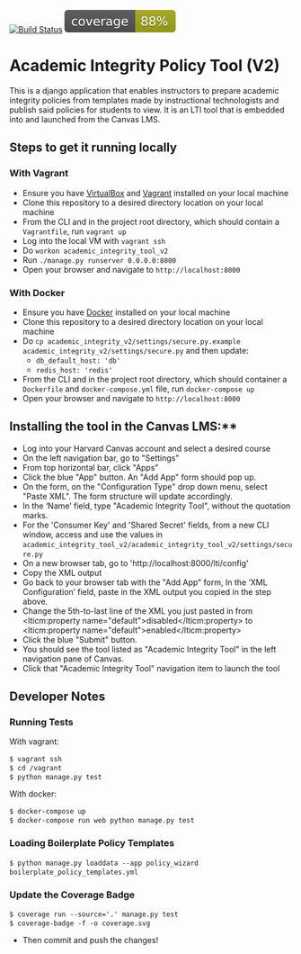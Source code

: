 [![Build Status](https://travis-ci.org/Harvard-ATG/academic_integrity_tool_v2.svg?branch=master)](https://travis-ci.org/Harvard-ATG/academic_integrity_tool_v2)
![Coverage Status](./coverage.svg)

# Academic Integrity Policy Tool (V2)

This is a django application that enables instructors to prepare academic integrity policies from templates made by instructional technologists and publish said policies for students to view. It is an LTI tool that is embedded into and launched from the Canvas LMS.

## Steps to get it running locally

### With Vagrant

* Ensure you have [VirtualBox](https://www.virtualbox.org/) and [Vagrant](https://www.vagrantup.com/) installed on your local machine
* Clone this repository to a desired directory location on your local machine
* From the CLI and in the project root directory, which should contain a `Vagrantfile`, run `vagrant up`
* Log into the local VM with `vagrant ssh`
* Do `workon academic_integrity_tool_v2`
* Run `./manage.py runserver 0.0.0.0:8000`
* Open your browser and navigate to `http://localhost:8000`

### With Docker

* Ensure you have [Docker](https://www.docker.com/) installed on your local machine
* Clone this repository to a desired directory location on your local machine
* Do `cp academic_integrity_v2/settings/secure.py.example academic_integrity_v2/settings/secure.py` and then update:
	- `db_default_host: 'db'` 
	- `redis_host: 'redis'`
* From the CLI and in the project root directory, which should container a `Dockerfile` and `docker-compose.yml` file, run `docker-compose up`
* Open your browser and navigate to `http://localhost:8000`

## Installing the tool in the Canvas LMS:**

* Log into your Harvard Canvas account and select a desired course
* On the left navigation bar, go to "Settings"
* From top horizontal bar, click "Apps"
* Click the blue "App" button. An "Add App" form should pop up.
* On the form, on the "Configuration Type" drop down menu, select "Paste XML". The form structure will update accordingly.
* In the ‘Name’ field, type "Academic Integrity Tool", without the quotation marks.
* For the 'Consumer Key' and 'Shared Secret' fields, from a new CLI window, access and use the values in `academic_integrity_tool_v2/academic_integrity_tool_v2/settings/secure.py`
* On a new browser tab, go to 'http://localhost:8000/lti/config'
* Copy the XML output
* Go back to your browser tab with the "Add App" form, In the ‘XML Configuration’ field, paste in the XML output you copied in the step above.
* Change the 5th-to-last line of the XML you just pasted in from
<lticm:property name="default">disabled</lticm:property>
to
<lticm:property name="default">enabled</lticm:property>
* Click the blue "Submit" button.
* You should see the tool listed as "Academic Integrity Tool" in the left navigation pane of Canvas.
* Click that "Academic Integrity Tool" navigation item to launch the tool

## Developer Notes

### Running Tests

With vagrant: 

```
$ vagrant ssh 
$ cd /vagrant 
$ python manage.py test
```

With docker: 

```
$ docker-compose up
$ docker-compose run web python manage.py test
```

### Loading Boilerplate Policy Templates

```
$ python manage.py loaddata --app policy_wizard boilerplate_policy_templates.yml
```


### Update the Coverage Badge ###

```
$ coverage run --source='.' manage.py test
$ coverage-badge -f -o coverage.svg
```
- Then commit and push the changes!

